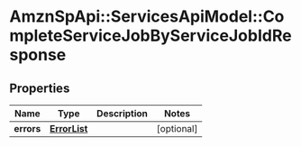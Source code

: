 # AmznSpApi::ServicesApiModel::CompleteServiceJobByServiceJobIdResponse

## Properties
Name | Type | Description | Notes
------------ | ------------- | ------------- | -------------
**errors** | [**ErrorList**](ErrorList.md) |  | [optional] 

